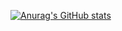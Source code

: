 [![Anurag's GitHub stats](https://github-readme-stats.vercel.app/api?username=hellojunho&show_icons=true&theme=nightowl )](https://github.com/hellojunho/github-readme-stats)
